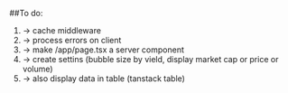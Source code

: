##To do:

1. -> cache middleware
2. -> process errors on client
3. -> make /app/page.tsx a server component
4. -> create settins (bubble size by vield, display market cap or price or volume)
5. -> also display data in table (tanstack table)
